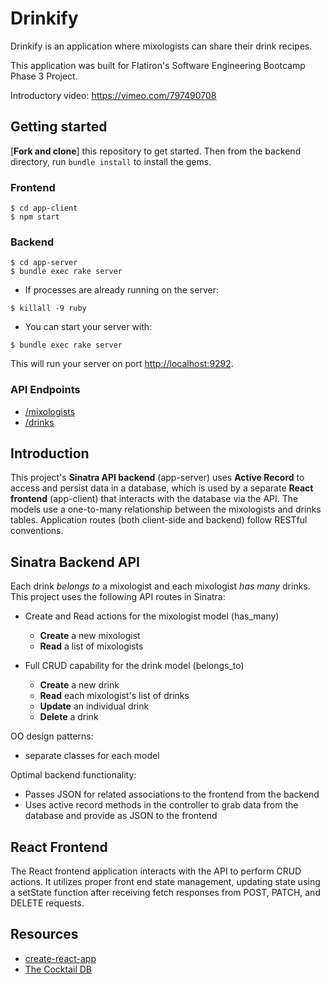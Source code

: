 # Drinkify

Drinkify is an application where mixologists can share their drink recipes.

This application was built for Flatiron's Software Engineering Bootcamp Phase 3 Project.

Introductory video: 
https://vimeo.com/797490708

## Getting started

[**Fork and clone**] this repository to get started. Then from the backend directory, run `bundle install` to install the gems.

### Frontend

```console
$ cd app-client 
$ npm start
```

### Backend

```console
$ cd app-server
$ bundle exec rake server
```

- If processes are already running on the server:
```console
$ killall -9 ruby
```

- You can start your server with:

```console
$ bundle exec rake server
```

This will run your server on port
[http://localhost:9292](http://localhost:9292).

### API Endpoints
- [/mixologists](http://localhost:9292/mixologists)
- [/drinks](http://localhost:9292/drinks)

## Introduction

This project's **Sinatra API backend** (app-server) uses **Active Record** to access and persist data in a database, which is used by a separate **React frontend** (app-client) that interacts with the database via the API. The models use a one-to-many relationship between the mixologists and drinks tables. Application routes (both client-side and backend) follow RESTful conventions.

## Sinatra Backend API
Each drink _belongs to_ a mixologist and each mixologist _has many_ drinks. This project uses the following API routes in Sinatra:
  - Create and Read actions for the mixologist model (has_many)
    - **Create** a new mixologist
    - **Read** a list of mixologists
 
  - Full CRUD capability for the drink model (belongs_to)
    - **Create** a new drink
    - **Read** each mixologist's list of drinks
    - **Update** an individual drink
    - **Delete** a drink

OO design patterns:
- separate classes for each model

Optimal backend functionality:
- Passes JSON for related associations to the frontend from the backend
- Uses active record methods in the controller to grab data from the database and provide as JSON to the frontend

## React Frontend
The React frontend application interacts with the API to perform CRUD actions. It utilizes proper front end state management, updating state using a setState function after receiving fetch responses from POST, PATCH, and DELETE requests.

## Resources
- [create-react-app](https://create-react-app.dev/docs/)
- [The Cocktail DB](https://www.thecocktaildb.com/)
